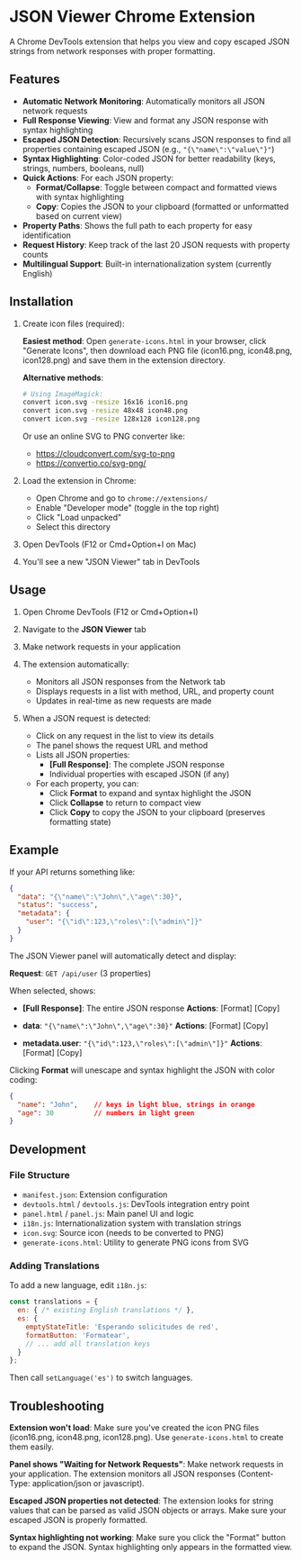 # JSON Viewer Chrome Extension

A Chrome DevTools extension that helps you view and copy escaped JSON strings from network responses with proper formatting.

## Features

- **Automatic Network Monitoring**: Automatically monitors all JSON network requests
- **Full Response Viewing**: View and format any JSON response with syntax highlighting
- **Escaped JSON Detection**: Recursively scans JSON responses to find all properties containing escaped JSON (e.g., `"{\"name\":\"value\"}"`)
- **Syntax Highlighting**: Color-coded JSON for better readability (keys, strings, numbers, booleans, null)
- **Quick Actions**: For each JSON property:
  - **Format/Collapse**: Toggle between compact and formatted views with syntax highlighting
  - **Copy**: Copies the JSON to your clipboard (formatted or unformatted based on current view)
- **Property Paths**: Shows the full path to each property for easy identification
- **Request History**: Keep track of the last 20 JSON requests with property counts
- **Multilingual Support**: Built-in internationalization system (currently English)

## Installation

1. Create icon files (required):

   **Easiest method**: Open `generate-icons.html` in your browser, click "Generate Icons", then download each PNG file (icon16.png, icon48.png, icon128.png) and save them in the extension directory.

   **Alternative methods**:
   ```bash
   # Using ImageMagick:
   convert icon.svg -resize 16x16 icon16.png
   convert icon.svg -resize 48x48 icon48.png
   convert icon.svg -resize 128x128 icon128.png
   ```

   Or use an online SVG to PNG converter like:
   - https://cloudconvert.com/svg-to-png
   - https://convertio.co/svg-png/

2. Load the extension in Chrome:
   - Open Chrome and go to `chrome://extensions/`
   - Enable "Developer mode" (toggle in the top right)
   - Click "Load unpacked"
   - Select this directory

3. Open DevTools (F12 or Cmd+Option+I on Mac)
4. You'll see a new "JSON Viewer" tab in DevTools

## Usage

1. Open Chrome DevTools (F12 or Cmd+Option+I)
2. Navigate to the **JSON Viewer** tab
3. Make network requests in your application
4. The extension automatically:
   - Monitors all JSON responses from the Network tab
   - Displays requests in a list with method, URL, and property count
   - Updates in real-time as new requests are made

5. When a JSON request is detected:
   - Click on any request in the list to view its details
   - The panel shows the request URL and method
   - Lists all JSON properties:
     - **[Full Response]**: The complete JSON response
     - Individual properties with escaped JSON (if any)
   - For each property, you can:
     - Click **Format** to expand and syntax highlight the JSON
     - Click **Collapse** to return to compact view
     - Click **Copy** to copy the JSON to your clipboard (preserves formatting state)

## Example

If your API returns something like:
```json
{
  "data": "{\"name\":\"John\",\"age\":30}",
  "status": "success",
  "metadata": {
    "user": "{\"id\":123,\"roles\":[\"admin\"]}"
  }
}
```

The JSON Viewer panel will automatically detect and display:

**Request**: `GET /api/user` (3 properties)

When selected, shows:
- **[Full Response]**: The entire JSON response
  **Actions**: [Format] [Copy]

- **data**: `"{\"name\":\"John\",\"age\":30}"`
  **Actions**: [Format] [Copy]

- **metadata.user**: `"{\"id\":123,\"roles\":[\"admin\"]}"`
  **Actions**: [Format] [Copy]

Clicking **Format** will unescape and syntax highlight the JSON with color coding:
```json
{
  "name": "John",    // keys in light blue, strings in orange
  "age": 30          // numbers in light green
}
```

## Development

### File Structure
- `manifest.json`: Extension configuration
- `devtools.html` / `devtools.js`: DevTools integration entry point
- `panel.html` / `panel.js`: Main panel UI and logic
- `i18n.js`: Internationalization system with translation strings
- `icon.svg`: Source icon (needs to be converted to PNG)
- `generate-icons.html`: Utility to generate PNG icons from SVG

### Adding Translations
To add a new language, edit `i18n.js`:

```javascript
const translations = {
  en: { /* existing English translations */ },
  es: {
    emptyStateTitle: 'Esperando solicitudes de red',
    formatButton: 'Formatear',
    // ... add all translation keys
  }
};
```

Then call `setLanguage('es')` to switch languages.

## Troubleshooting

**Extension won't load**: Make sure you've created the icon PNG files (icon16.png, icon48.png, icon128.png). Use `generate-icons.html` to create them easily.

**Panel shows "Waiting for Network Requests"**: Make network requests in your application. The extension monitors all JSON responses (Content-Type: application/json or javascript).

**Escaped JSON properties not detected**: The extension looks for string values that can be parsed as valid JSON objects or arrays. Make sure your escaped JSON is properly formatted.

**Syntax highlighting not working**: Make sure you click the "Format" button to expand the JSON. Syntax highlighting only appears in the formatted view.
